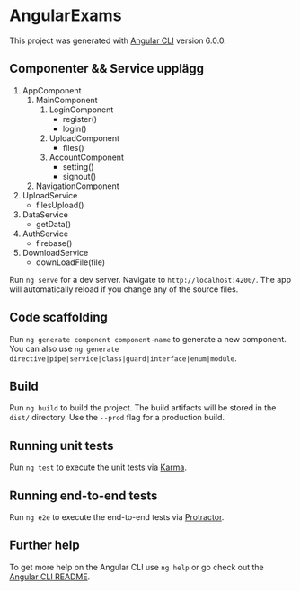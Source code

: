 # AngularExams

This project was generated with [Angular CLI](https://github.com/angular/angular-cli) version 6.0.0.

## Componenter && Service upplägg
1. AppComponent
    1. MainComponent
        1. LoginComponent
	        * register()
            * login()
        2. UploadComponent
            * files()
        3. AccountComponent
            * setting()
            * signout()
    2. NavigationComponent
2. UploadService
    * filesUpload()
3. DataService
    * getData()
4. AuthService
    * firebase()
5. DownloadService
    * downLoadFile(file)

Run `ng serve` for a dev server. Navigate to `http://localhost:4200/`. The app will automatically reload if you change any of the source files.

## Code scaffolding

Run `ng generate component component-name` to generate a new component. You can also use `ng generate directive|pipe|service|class|guard|interface|enum|module`.

## Build

Run `ng build` to build the project. The build artifacts will be stored in the `dist/` directory. Use the `--prod` flag for a production build.

## Running unit tests

Run `ng test` to execute the unit tests via [Karma](https://karma-runner.github.io).

## Running end-to-end tests

Run `ng e2e` to execute the end-to-end tests via [Protractor](http://www.protractortest.org/).

## Further help

To get more help on the Angular CLI use `ng help` or go check out the [Angular CLI README](https://github.com/angular/angular-cli/blob/master/README.md).
